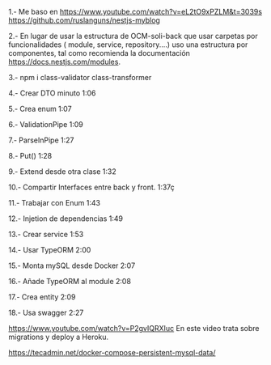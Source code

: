 1.- Me baso en https://www.youtube.com/watch?v=eL2tO9xPZLM&t=3039s
https://github.com/ruslanguns/nestjs-myblog


2.- En lugar de usar la estructura de OCM-soli-back que usar carpetas por funcionalidades ( module, service, repository....) 
uso una estructura por componentes, tal como recomienda la documentación https://docs.nestjs.com/modules.

3.- npm i class-validator class-transformer

4.- Crear DTO minuto 1:06

5.- Crea enum 1:07

6.- ValidationPipe 1:09

7.- ParseInPipe 1:27

8.- Put() 1:28

9.- Extend desde otra clase 1:32

10.- Compartir Interfaces entre back y front. 1:37ç

11.- Trabajar con Enum 1:43

12.- Injetion de dependencias 1:49

13.- Crear service 1:53

14.- Usar TypeORM 2:00

15.- Monta mySQL desde Docker 2:07

16.- Añade TypeORM al module 2:08

17.- Crea entity 2:09

18.- Usa swagger 2:27

https://www.youtube.com/watch?v=P2gvIQRXIuc
En este video trata sobre migrations y deploy a Heroku.




https://tecadmin.net/docker-compose-persistent-mysql-data/
